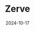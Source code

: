 ---  
layout: startup_page  
title: "Zerve"  
id: "zerve.ai"  
permalink: "/zervezerve.ai10172024/"  
website: "https://www.zerve.ai/"  
funding_round: "Seed"  
funding_amount: "$7.6M"  
investors: "Paladin Capital Group, Elkstone, Rob Hickey"  
about: "Zerve is a data science and AI development platform designed to accelerate the development and deployment of AI and data workflows for code-first data teams. It offers an end-to-end platform with features like automated infrastructure management and robust version control to significantly reduce cycle times and maximize ROI. The platform aims to overcome hurdles in the development and deployment of AI projects common in enterprises."  
markets: "AI, Data Science, Analytics, Developer Tools, Software Development, Business/Productivity Software, Artificial Intelligence & Machine Learning, TMT"  
hq: "Limerick, Limerick, Ireland"  
founded_year: "2021"  
linkedin: "https://www.linkedin.com/company/zerve-ai"  
twitter: "https://twitter.com/Zerve_AI"  
instagram: ""  
facebook: ""  
crunchbase: "https://www.crunchbase.com/organization/zerve-a73c"  
pitchbook: "https://pitchbook.com/profiles/company/540759-79"  

date_display: "17-Oct-2024"  
date: "2024-10-17"

# SEO Optimization  
meta_title: "Zerve - Seed Funding ($7.6M)"  
meta_description: "Zerve, Zerve is a data science and AI development platform designed to accelerate the development and deployment of AI and data workflows for code-first data..."  
meta_keywords: "Zerve, AI, Data Science, Analytics, Developer Tools, Software Development, Business/Productivity Software, Artificial Intelligence & Machine Learning, TMT, Seed funding"  
canonical_url: "https://startup.projectstartups.com/zervezerve.ai10172024/"  
---